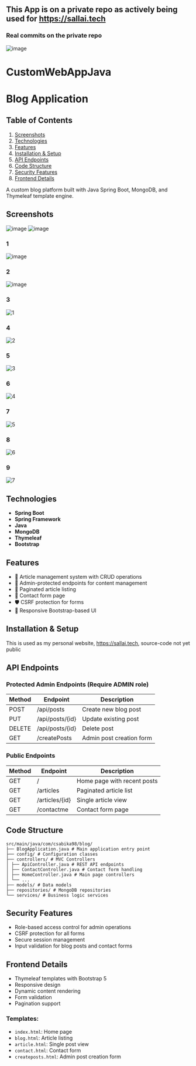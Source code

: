 ## This App is on a private repo as actively being used for https://sallai.tech
### Real commits on the private repo
![image](https://github.com/user-attachments/assets/a50c62f3-8ec4-4cce-bfb4-abda525cdaed)

# CustomWebAppJava
# Blog Application

## Table of Contents

1. [Screenshots](#screenshots)
2. [Technologies](#technologies)  
3. [Features](#features)  
4. [Installation & Setup](#installation--setup)  
5. [API Endpoints](#api-endpoints)  
6. [Code Structure](#code-structure)  
7. [Security Features](#security-features)  
8. [Frontend Details](#frontend-details)  


A custom blog platform built with Java Spring Boot, MongoDB, and Thymeleaf template engine.

## Screenshots
![image](https://github.com/user-attachments/assets/e60d5c9a-6578-4286-97db-987c4fcdda41)
![image](https://github.com/user-attachments/assets/0ad7579e-56be-437b-bafd-c88fe86700ec)

### 1
![image](https://github.com/user-attachments/assets/49790d72-9201-4a30-8b32-ae2d64cc4f8b)
### 2
![image](https://github.com/user-attachments/assets/abf2a28b-7018-457e-9a85-0041f342c7ea)
### 3
![1](screenshots/1.png)
### 4
![2](screenshots/2.png)
### 5
![3](screenshots/3.png)
### 6
![4](screenshots/4.png)
### 7
![5](screenshots/5.png)
### 8
![6](screenshots/6.png)
### 9
![7](screenshots/7.png)

## Technologies

- **Spring Boot**
- **Spring Framework**
- **Java**
- **MongoDB**
- **Thymeleaf**
- **Bootstrap**

## Features

- 📝 Article management system with CRUD operations
- 🔐 Admin-protected endpoints for content management
- 📄 Paginated article listing
- 📧 Contact form page
- 🛡️ CSRF protection for forms
- 📱 Responsive Bootstrap-based UI

## Installation & Setup

This is used as my personal website, https://sallai.tech, source-code not yet public

## API Endpoints


### Protected Admin Endpoints (Require ADMIN role)

| Method  | Endpoint          | Description                |
|---------|-------------------|----------------------------|
| POST    | /api/posts        | Create new blog post       |
| PUT     | /api/posts/{id}   | Update existing post       |
| DELETE  | /api/posts/{id}   | Delete post                |
| GET     | /createPosts      | Admin post creation form   |

### Public Endpoints

| Method  | Endpoint          | Description                |
|---------|-------------------|----------------------------|
| GET     | /                 | Home page with recent posts|
| GET     | /articles         | Paginated article list     |
| GET     | /articles/{id}    | Single article view        |
| GET     | /contactme        | Contact form page          |

## Code Structure

```
src/main/java/com/csabika98/blog/
├── BlogApplication.java # Main application entry point
├── config/ # Configuration classes
├── controllers/ # MVC Controllers
│ ├── ApiController.java # REST API endpoints
│ ├── ContactController.java # Contact form handling
│ ├── HomeController.java # Main page controllers
│ └── ...
├── models/ # Data models
├── repositories/ # MongoDB repositories
└── services/ # Business logic services
```


## Security Features

- Role-based access control for admin operations  
- CSRF protection for all forms  
- Secure session management  
- Input validation for blog posts and contact forms  

## Frontend Details

- Thymeleaf templates with Bootstrap 5  
- Responsive design  
- Dynamic content rendering  
- Form validation  
- Pagination support  

### Templates:

- `index.html`: Home page  
- `blog.html`: Article listing  
- `article.html`: Single post view  
- `contact.html`: Contact form  
- `createposts.html`: Admin post creation form  


